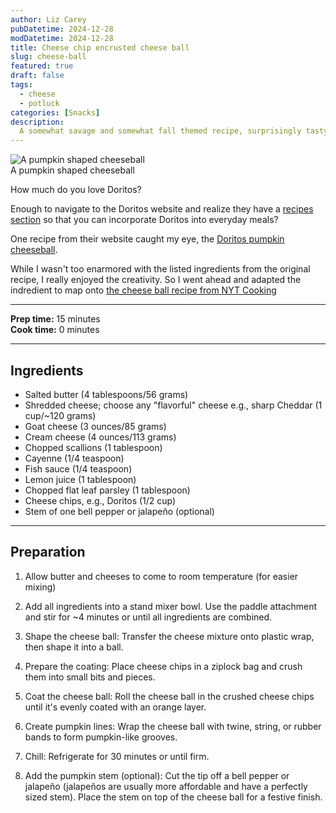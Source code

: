 ```yaml
---
author: Liz Carey
pubDatetime: 2024-12-28
modDatetime: 2024-12-28
title: Cheese chip encrusted cheese ball 
slug: cheese-ball
featured: true
draft: false
tags:
  - cheese
  - potluck
categories: [Snacks]
description:
  A somewhat savage and somewhat fall themed recipe, surprisingly tasty and fun to share
---
```


<div>
  <img src="/assets/2024-12-28-CheeseBall/cheeseBall.png" class="sm:w-3/4 mx-auto" alt="A pumpkin shaped cheeseball">
  <figcaption class="sm:w-3/4 mx-auto text-center">A pumpkin shaped cheeseball</figcaption>
</div>

How much do you love Doritos? </br>

Enough to navigate to the Doritos website and realize they have a [recipes section](https://www.doritos.com/recipes) so that you can incorporate Doritos into everyday meals? 

One recipe from their website caught my eye, the [Doritos pumpkin cheeseball](https://www.doritos.com/recipes/doritos-pumpkin-cheeseball). </br> 

While I wasn't too enarmored with the listed ingredients from the original recipe, I really enjoyed the creativity. So I went ahead and adapted the indredient to map onto [the cheese ball recipe from NYT Cooking](https://cooking.nytimes.com/recipes/1018455-bits-and-pieces-party-cheese-ball) 

--- 
**Prep time:** 15 minutes </br> 
**Cook time:** 0 minutes

--- 

## Ingredients 
- Salted butter (4 tablespoons/56 grams)
- Shredded cheese; choose any "flavorful" cheese e.g., sharp Cheddar (1 cup/~120 grams)
- Goat cheese (3 ounces/85 grams)
- Cream cheese (4 ounces/113 grams)
- Chopped scallions (1 tablespoon)
- Cayenne (1/4 teaspoon)
- Fish sauce (1/4 teaspoon)
- Lemon juice (1 tablespoon)
- Chopped flat leaf parsley (1 tablespoon)
- Cheese chips, e.g., Doritos (1/2 cup) 
- Stem of one bell pepper or jalapeño (optional)

--- 
## Preparation 
1. Allow butter and cheeses to come to room temperature (for easier mixing)

2. Add all ingredients into a stand mixer bowl. Use the paddle attachment and stir for ~4 minutes or until all ingredients are combined. 

3. Shape the cheese ball: Transfer the cheese mixture onto plastic wrap, then shape it into a ball.

4. Prepare the coating: Place cheese chips in a ziplock bag and crush them into small bits and pieces.

5. Coat the cheese ball: Roll the cheese ball in the crushed cheese chips until it's evenly coated with an orange layer.

6. Create pumpkin lines: Wrap the cheese ball with twine, string, or rubber bands to form pumpkin-like grooves.

7. Chill: Refrigerate for 30 minutes or until firm.

8. Add the pumpkin stem (optional): Cut the tip off a bell pepper or jalapeño (jalapeños are usually more affordable and have a perfectly sized stem). Place the stem on top of the cheese ball for a festive finish.